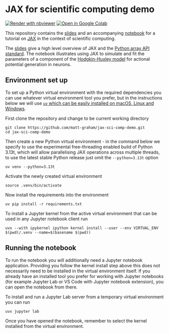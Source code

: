# JAX for scientific computing demo

[![Render with nbviewer](https://raw.githubusercontent.com/jupyter/design/main/logos/Badges/nbviewer_badge.svg?sanitize=true)](https://nbviewer.jupyter.org/github/matt-graham/jax-sci-comp-demo/blob/main/hodgkin-huxley-demo.ipynb)
[![Open in Google Colab](https://colab.research.google.com/assets/colab-badge.svg)](https://colab.research.google.com/github/matt-graham/jax-sci-comp-demo/blob/main/hodgkin-huxley-demo.ipynb)

This repository contains the [slides](slides.md) and an accompanying [notebook](hodgkin-huxley-demo.ipynb)
for a tutorial on [JAX](https://jax.readthedocs.io/en) in the context of scientific computing.

The [slides](slides.md) give a high level overview of JAX and the [Python array API standard](https://data-apis.org/array-api/latest/).
The notebook illustrates using JAX to simulate and fit the parameters of a component of the [Hodgkin-Huxley model](https://en.wikipedia.org/wiki/Hodgkin%E2%80%93Huxley_model) for actional potential generation in neurons.

## Environment set up

To set up a Python virtual environment with the required dependencies you can use whatever virtual environment tool you prefer,
but in the instructions below we will use [`uv` which can be easily installed on macOS, Linux and Windows](https://docs.astral.sh/uv/getting-started/installation/).

First clone the repository and change to be current working directory

```
git clone https://github.com/matt-graham/jax-sci-comp-demo.git
cd jax-sci-comp-demo
```

Then create a new Python virtual environment -
in the command below we specify to use the experimental free-threading enabled build of Python 3.13t,
which will allow parallelising JAX operations across multiple threads,
to use the latest stable Python release just omit the `--python=3.13t` option

```
uv venv --python=3.13t
```

Activate the newly created virtual environment

```
source .venv/bin/activate
```

Now install the requirements into the environment

```
uv pip install -r requirements.txt
```

To install a Jupyter kernel from the active virtual environment that can be used in any Jupyter notebook client run 

```
uvx --with ipykernel ipython kernel install --user --env VIRTUAL_ENV $(pwd)/.venv --name=$(basename $(pwd))
```

## Running the notebook

To run the notebook you will additionally need a Jupyter notebook application.
Providing you follow the kernel install step above this does not necessarily need to be installed in the virtual environment itself.
If you already have an installed tool you prefer for working with Jupyter notebooks (for example Jupyter Lab or VS Code with Jupyter notebook extension),
you can open the notebook from there.

To install and run a Jupyter Lab server from a temporary virtual environment you can run

```
uvx jupyter lab
```

Once you have opened the notebook, remember to select the kernel installed from the virtual environment.

